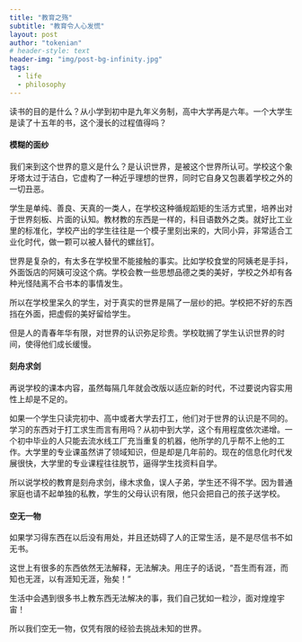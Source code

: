 ```yaml
---
title: "教育之殇"
subtitle: "教育令人心发慌"
layout: post
author: "tokenian"
# header-style: text
header-img: "img/post-bg-infinity.jpg"
tags:
  - life
  - philosophy
---
```


读书的目的是什么？从小学到初中是九年义务制，高中大学再是六年。一个大学生是读了十五年的书，这个漫长的过程值得吗？

####  模糊的面纱

我们来到这个世界的意义是什么？是认识世界，是被这个世界所认可。学校这个象牙塔太过于洁白，它虚构了一种近乎理想的世界，同时它自身又包裹着学校之外的一切丑恶。

学生是单纯、善良、天真的一类人，在学校这种循规蹈矩的生活方式里，培养出对于世界刻板、片面的认知。教材教的东西是一样的，科目语数外之类。就好比工业里的标准化，学校产出的学生往往是一个模子里刻出来的，大同小异，非常适合工业化时代，做一颗可以被人替代的螺丝钉。

世界是复杂的，有太多在学校里不能接触的事实。比如学校食堂的阿姨老是手抖，外面饭店的阿姨可没这个病。学校会教一些思想品德之类的美好，学校之外却有各种光怪陆离不合书本的事情发生。

所以在学校里呆久的学生，对于真实的世界是隔了一层纱的把。学校把不好的东西挡在外面，把虚假的美好留给学生。

但是人的青春年华有限，对世界的认识弥足珍贵。学校耽搁了学生认识世界的时间，使得他们成长缓慢。

#### 刻舟求剑

再说学校的课本内容，虽然每隔几年就会改版以适应新的时代，不过要说内容实用性上却是不足的。

如果一个学生只读完初中、高中或者大学去打工，他们对于世界的认识是不同的。学习的东西对于打工求生而言有用吗？从初中到大学，这个有用程度依次递增。一个初中毕业的人只能去流水线工厂充当重复的机器，他所学的几乎帮不上他的工作。大学里的专业课虽然讲了领域知识，但是却是几年前的。现在的信息化时代发展很快，大学里的专业课程往往脱节，逼得学生找资料自学。

所以说学校的教育是刻舟求剑，缘木求鱼，误人子弟，学生还不得不学。因为普通家庭也请不起单独的私教，学生的父母认识有限，他只会把自己的孩子送学校。

#### 空无一物

如果学习得东西在以后没有用处，并且还妨碍了人的正常生活，是不是尽信书不如无书。

这世上有很多的东西依然无法解释，无法解决。用庄子的话说，“吾生而有涯，而知也无涯，以有涯知无涯，殆矣！”

生活中会遇到很多书上教东西无法解决的事，我们自己犹如一粒沙，面对煌煌宇宙！

所以我们空无一物，仅凭有限的经验去挑战未知的世界。

